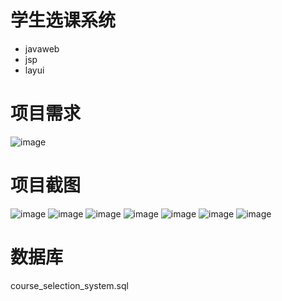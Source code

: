 # 学生选课系统
- javaweb
- jsp
- layui
# 项目需求
![image](https://user-images.githubusercontent.com/91519206/178453614-806a5b9c-3d6d-4070-a07b-a308cbeb2789.png)
# 项目截图
![image](https://user-images.githubusercontent.com/91519206/178454251-b1c4f0f4-fb74-4b53-9e41-3a353a54579d.png)
![image](https://user-images.githubusercontent.com/91519206/178453939-4d67e8b9-a003-444d-ae2a-2a4bd9c5d79e.png)
![image](https://user-images.githubusercontent.com/91519206/178453972-7120b01b-e09d-4449-a85a-b147d3694511.png)
![image](https://user-images.githubusercontent.com/91519206/178454014-b359a4b0-b59f-4736-b125-c8e01d8829b1.png)
![image](https://user-images.githubusercontent.com/91519206/178454060-4ff23d36-5a78-4c6a-84f8-4a3ce6ec0c54.png)
![image](https://user-images.githubusercontent.com/91519206/178454093-cf702e80-f3f5-4f97-bf46-492ca5acf5f1.png)
![image](https://user-images.githubusercontent.com/91519206/178454186-795fdfce-538c-4d87-94f9-db697fc97a0f.png)
# 数据库
course_selection_system.sql

